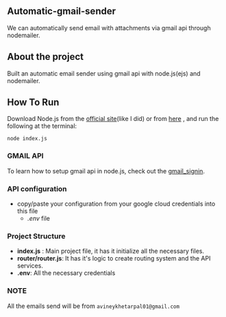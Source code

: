 ## Automatic-gmail-sender
We can automatically send email with attachments via gmail api through nodemailer.

## About the project
Built an automatic email sender using gmail api with node.js(ejs) and nodemailer.

## How To Run
Download Node.js from the [official  site](https://nodejs.org/en/download/)(like I did) or from [here](https://github.com/creationix/nvm) , and run the following at the terminal:

```
node index.js
```
### GMAIL API
   To learn how to setup gmail api in node.js, check out the [gmail_signin](https://developers.google.com/identity/sign-in/web/sign-in).
   
### API configuration

* copy/paste your configuration from your google cloud credentials into this file
  * *.env* file
  
### Project Structure
 * **index.js** : Main project file, it has it initialize all the necessary files.
 * **router/router.js**:  It has it's logic to create routing system and the API services.
 * **.env**:  All the necessary credentials
 
### NOTE
   All the emails send will be from `avineykhetarpal01@gmail.com`

